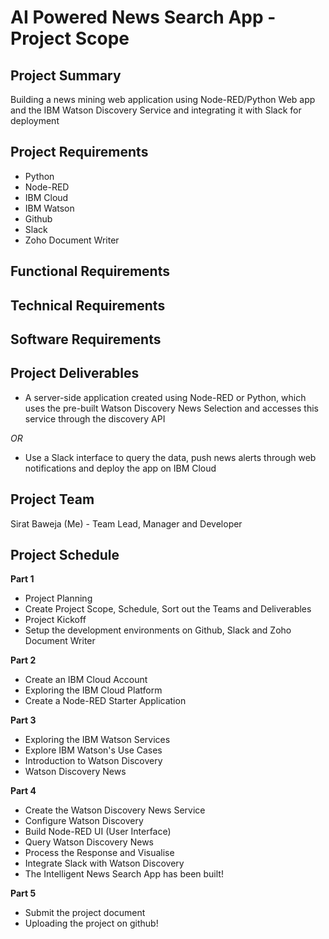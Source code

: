 # AI Powered News Search App - Project Scope

## Project Summary
Building a news mining web application using Node-RED/Python Web app and the IBM Watson Discovery Service and integrating it with Slack for deployment

## Project Requirements
* Python
* Node-RED
* IBM Cloud
* IBM Watson
* Github
* Slack
* Zoho Document Writer

## Functional Requirements


## Technical Requirements


## Software Requirements


## Project Deliverables
* A server-side application created using Node-RED or Python, which uses the pre-built Watson Discovery News Selection and accesses this service through the discovery API

 _OR_
 
* Use a Slack interface to query the data, push news alerts through web notifications and deploy the app on IBM Cloud

## Project Team
Sirat Baweja (Me) - Team Lead, Manager and Developer

## Project Schedule

__Part 1__ 
* Project Planning
* Create Project Scope, Schedule, Sort out the Teams and Deliverables
* Project Kickoff
* Setup the development environments on Github, Slack and Zoho Document Writer

__Part 2__ 
* Create an IBM Cloud Account
* Exploring the IBM Cloud Platform
* Create a Node-RED Starter Application

__Part 3__ 
* Exploring the IBM Watson Services
* Explore IBM Watson's Use Cases
* Introduction to Watson Discovery
* Watson Discovery News

__Part 4__ 
* Create the Watson Discovery News Service
* Configure Watson Discovery
* Build Node-RED UI (User Interface)
* Query Watson Discovery News
* Process the Response and Visualise
* Integrate Slack with Watson Discovery
* The Intelligent News Search App has been built!

__Part 5__ 
* Submit the project document
* Uploading the project on github!



